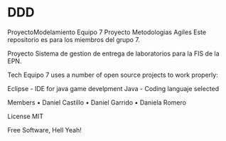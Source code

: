 # DDD
ProyectoModelamiento
Equipo 7
Proyecto Metodologias Agiles Este repositorio es para los miembros del grupo 7.

Proyecto
Sistema de gestion de entrega de laboratorios para la FIS de la EPN.

Tech
Equipo 7 uses a number of open source projects to work properly:

Eclipse - IDE for java game develpment
Java - Coding languaje selected

Members
•	Daniel Castillo
•	Daniel Garrido
•	Daniela Romero 

License
MIT

Free Software, Hell Yeah!
